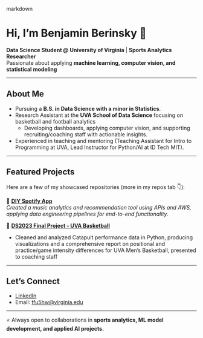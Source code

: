 markdown
# Hi, I’m Benjamin Berinsky 👋  

**Data Science Student @ University of Virginia** | **Sports Analytics Researcher**  
Passionate about applying **machine learning, computer vision, and statistical modeling** 

---

## About Me
- Pursuing a **B.S. in Data Science with a minor in Statistics**.  
- Research Assistant at the **UVA School of Data Science** focusing on basketball and football analytics
  - Developing dashboards, applying computer vision, and supporting recruiting/coaching staff with actionable insights.  
- Experienced in teaching and mentoring (Teaching Assistant for Intro to Programming at UVA, Lead Instructor for Python/AI at ID Tech MIT).  
---

## Featured Projects  

Here are a few of my showcased repositories (more in my repos tab 👇):  

📌 [**DIY Spotify App**](https://github.com/benberinsky/dp1-diy-spotify)  
*Created a music analytics and recommendation tool using APIs and AWS, applying data engineering pipelines for end-to-end functionality.*  

📌 [**DS2023 Final Project - UVA Basketball**](https://github.com/benberinsky/ds2023_final_project)  
* Cleaned and analyzed Catapult performance data in Python, producing visualizations and a comprehensive report on positional and practice/game intensity differences for UVA Men’s Basketball, presented to coaching staff
---

## Let’s Connect
- [LinkedIn](https://www.linkedin.com/in/benjaminberinsky)  
- Email: tfu5hw@virginia.edu  

---
⭐ Always open to collaborations in **sports analytics, ML model development, and applied AI projects.**

